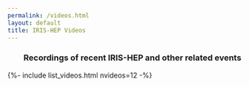 ```yaml
---
permalink: /videos.html
layout: default
title: IRIS-HEP Videos 
---
```

<center>
<h3> Recordings of recent IRIS-HEP and other related events</h3>
</center>  


{%- include list_videos.html nvideos=12 -%}

<br>

